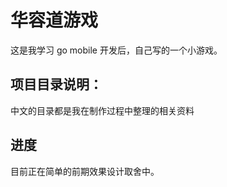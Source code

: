 # 华容道游戏

这是我学习 go mobile 开发后，自己写的一个小游戏。


## 项目目录说明：
中文的目录都是我在制作过程中整理的相关资料

## 进度
目前正在简单的前期效果设计取舍中。
